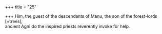 +++
title = "25"

+++
Him, the guest of the descendants of Manu, the son of the forest-lords  [=trees],  
ancient Agni do the inspired priests reverently invoke for help.  
